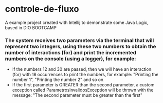 # controle-de-fluxo
A example project created with Intellij to demonstrate some Java Logic, based in DIO BOOTCAMP

### The system receives two parameters via the terminal that will represent two integers, using these two numbers to obtain the number of interactions (for) and print the incremented numbers on the console (using a logger), for example:

- If the numbers 12 and 30 are passed, then we will have an interaction (for) with 18 occurrences to print the numbers, for example: "Printing the number 1", "Printing the number 2" and so on.
- If the first parameter is GREATER than the second parameter, a custom exception called ParametrosInvalidosException will be thrown with the message: "The second parameter must be greater than the first"
